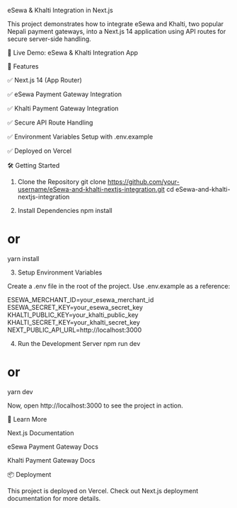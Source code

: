 eSewa & Khalti Integration in Next.js

This project demonstrates how to integrate eSewa and Khalti, two popular Nepali payment gateways, into a Next.js 14 application using API routes for secure server-side handling.

🔗 Live Demo: eSewa & Khalti Integration App

🚀 Features

✅ Next.js 14 (App Router)

✅ eSewa Payment Gateway Integration

✅ Khalti Payment Gateway Integration

✅ Secure API Route Handling

✅ Environment Variables Setup with .env.example

✅ Deployed on Vercel

🛠️ Getting Started

1. Clone the Repository
   git clone https://github.com/your-username/eSewa-and-khalti-nextjs-integration.git
   cd eSewa-and-khalti-nextjs-integration

2. Install Dependencies
   npm install

# or

yarn install

3. Setup Environment Variables

Create a .env file in the root of the project. Use .env.example as a reference:

ESEWA_MERCHANT_ID=your_esewa_merchant_id
ESEWA_SECRET_KEY=your_esewa_secret_key
KHALTI_PUBLIC_KEY=your_khalti_public_key
KHALTI_SECRET_KEY=your_khalti_secret_key
NEXT_PUBLIC_API_URL=http://localhost:3000

4. Run the Development Server
   npm run dev

# or

yarn dev

Now, open http://localhost:3000
to see the project in action.

📖 Learn More

Next.js Documentation

eSewa Payment Gateway Docs

Khalti Payment Gateway Docs

📦 Deployment

This project is deployed on Vercel.
Check out Next.js deployment documentation
for more details.
